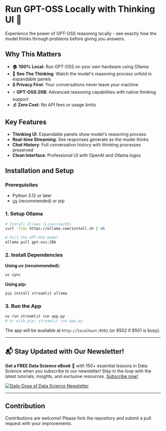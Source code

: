 # Run GPT-OSS Locally with Thinking UI 🧠

Experience the power of GPT-OSS reasoning locally - see exactly how the model thinks through problems before giving you answers.

## Why This Matters

- 🏠 **100% Local**: Run GPT-OSS on your own hardware using Ollama
- 🧠 **See The Thinking**: Watch the model's reasoning process unfold in expandable panels
- 🔒 **Privacy First**: Your conversations never leave your machine
- ⚡ **GPT-OSS:20B**: Advanced reasoning capabilities with native thinking support
- 💰 **Zero Cost**: No API fees or usage limits

## Key Features

- **Thinking UI**: Expandable panels show model's reasoning process
- **Real-time Streaming**: See responses generate as the model thinks
- **Chat History**: Full conversation history with thinking processes preserved
- **Clean Interface**: Professional UI with OpenAI and Ollama logos

## Installation and Setup

### Prerequisites
- Python 3.12 or later
- [uv](https://docs.astral.sh/uv/) (recommended) or pip

### 1. Setup Ollama

```bash
# Install Ollama (Linux/macOS)
curl -fsSL https://ollama.com/install.sh | sh

# Pull the GPT-OSS model
ollama pull gpt-oss:20b
```

### 2. Install Dependencies

**Using uv (recommended):**
```bash
uv sync
```

**Using pip:**
```bash
pip install streamlit ollama
```

### 3. Run the App

```bash
uv run streamlit run app.py
# or with pip: streamlit run app.py
```

The app will be available at `http://localhost:8501` (or 8502 if 8501 is busy).

---

## 📬 Stay Updated with Our Newsletter!
**Get a FREE Data Science eBook** 📖 with 150+ essential lessons in Data Science when you subscribe to our newsletter! Stay in the loop with the latest tutorials, insights, and exclusive resources. [Subscribe now!](https://join.dailydoseofds.com)

[![Daily Dose of Data Science Newsletter](https://github.com/patchy631/ai-engineering/blob/main/resources/join_ddods.png)](https://join.dailydoseofds.com)

---

## Contribution

Contributions are welcome! Please fork the repository and submit a pull request with your improvements.
